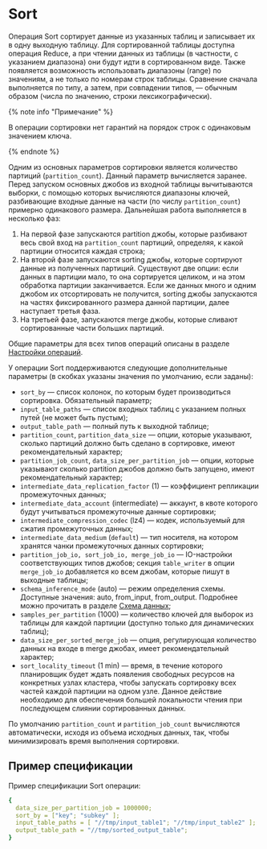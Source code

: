 # Sort

Операция Sort сортирует данные из указанных таблиц и записывает их в одну выходную таблицу. Для сортированной таблицы доступна операция Reduce, а при чтении данных из таблицы (в частности, с указанием диапазона) они будут идти в сортированном виде. Также появляется возможность использовать диапазоны (range) по значениям, а не только по номерам строк таблицы. Сравнение сначала выполняется по типу, а затем, при совпадении типов, — обычным образом (числа по значению, строки лексикографически). 

{% note info "Примечание" %}

В операции сортировки нет гарантий на порядок строк с одинаковым значением ключа.

{% endnote %}

Одним из основных параметров сортировки является количество партиций (`partition_count`). Данный параметр вычисляется заранее. Перед запуском основных джобов из входной таблицы вычитываются выборки, с помощью которых вычисляются диапазоны ключей, разбивающие входные данные на части (по числу `partition_count`) примерно одинакового размера. Дальнейшая работа выполняется в несколько фаз:

1. На первой фазе запускаются partition джобы, которые разбивают весь свой вход на `partition_count` партиций, определяя, к какой партиции относится каждая строка;
2. На второй фазе запускаются sorting джобы, которые сортируют данные из полученных партиций. Существуют две опции: если данных в партиции мало, то она сортируется целиком, и на этом обработка партиции заканчивается. Если же данных много и одним джобом их отсортировать не получится, sorting джобы запускаются на частях фиксированного размера данной партиции, далее наступает третья фаза.
3. На третьей фазе, запускаются merge джобы, которые сливают сортированные части больших партиций.

Общие параметры для всех типов операций описаны в разделе [Настройки операций](../../../../user-guide/data-processing/operations/operations-options.md).

У операции Sort поддерживаются следующие дополнительные параметры (в скобках указаны значения по умолчанию, если заданы):

* `sort_by` — список колонок, по которым будет производиться сортировка. Обязательный параметр;
* `input_table_paths` — список входных таблиц с указанием полных путей (не может быть пустым);
* `output_table_path` — полный путь к выходной таблице;
* `partition_count`, `partition_data_size` — опции, которые указывают, сколько партиций должно быть сделано в сортировке, имеют рекомендательный характер;
* `partition_job_count`, `data_size_per_partition_job` — опции, которые указывают сколько partition джобов должно быть запущено, имеют рекомендательный характер;
* `intermediate_data_replication_factor` (1) — коэффициент репликации промежуточных данных;
* `intermediate_data_account` (intermediate) — аккаунт, в квоте которого будут учитываться промежуточные данные сортировки;
* `intermediate_compression_codec` (lz4) — кодек, используемый для сжатия промежуточных данных;
* `intermediate_data_medium` (`default`) — тип носителя, на котором хранятся чанки промежуточных данных сортировки;
* `partition_job_io, sort_job_io, merge_job_io` — IO-настройки соответствующих типов джобов; секция `table_writer` в опции `merge_job_io` добавляется ко всем джобам, которые пишут в выходные таблицы; 
* `schema_inference_mode` (auto) — режим определения схемы. Доступные значения: auto, from_input, from_output. Подробнее можно прочитать в разделе [Схема данных](../../../../user-guide/storage/static-schema.md#schema_inference);
* `samples_per_partition` (1000) — количество ключей для выборок из таблицы для каждой партиции (доступно только для динамических таблиц);
* `data_size_per_sorted_merge_job` — опция, регулирующая количество данных на входе в merge джобах, имеет рекомендательный характер;
* `sort_locality_timeout` (1 min) — время, в течение которого планировщик будет ждать появления свободных ресурсов на конкретных узлах кластера, чтобы запускать сортировку всех частей каждой партиции на одном узле. Данное действие необходимо для обеспечения большей локальности чтения при последующем слиянии сортированных данных.

По умолчанию `partition_count` и `partition_job_count` вычисляются автоматически, исходя из объема исходных данных, так, чтобы минимизировать время выполнения сортировки.

## Пример спецификации

Пример спецификации Sort операции:

```yaml
{
  data_size_per_partition_job = 1000000;
  sort_by = ["key"; "subkey" ];
  input_table_paths = [ "//tmp/input_table1"; "//tmp/input_table2" ];
  output_table_path = "//tmp/sorted_output_table";
}
```
